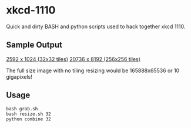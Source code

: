 xkcd-1110
=========

Quick and dirty BASH and python scripts used to hack together xkcd 1110.

Sample Output
----
[2592 x 1024 (32x32 tiles)][s32]
[20736 x 8192 (256x256 tiles)][s256]

The full size image with no tiling resizing would be 165888x65536 or 10 gigapixels!

Usage
-----

    bash grab.sh
    bash resize.sh 32
    python combine 32


[s32]: http://dagar.ca/xkcd_1110_combined_32.png
[s256]: http://dagar.ca/xkcd_1110_combined_256.png
